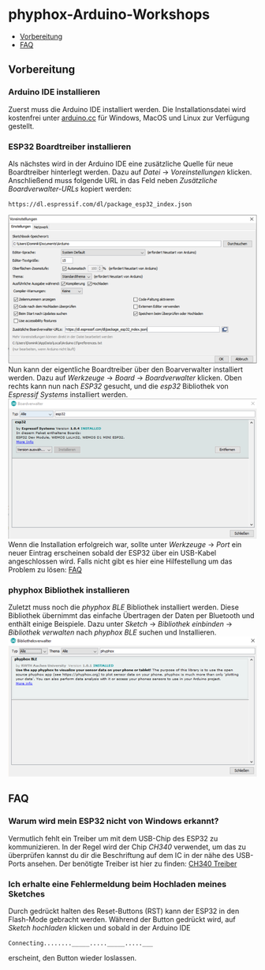 # phyphox-Arduino-Workshops
* [Vorbereitung](#vorbereitung)  
* [FAQ](#faq)  
## Vorbereitung
### Arduino IDE installieren
Zuerst muss die Arduino IDE installiert werden. Die Installationsdatei wird kostenfrei unter [arduino.cc](https://www.arduino.cc/)
 für Windows, MacOS und Linux zur Verfügung gestellt.
### ESP32 Boardtreiber installieren
Als nächstes wird in der Arduino IDE eine zusätzliche Quelle für neue Boardtreiber hinterlegt werden. Dazu auf _Datei_ &#8594; _Voreinstellungen_ klicken.
Anschließend muss folgende URL in das Feld neben _Zusätzliche Boardverwalter-URLs_ kopiert werden:
```
https://dl.espressif.com/dl/package_esp32_index.json
```
![esp32_url](/pictures/esp32_url.png) <br />
Nun kann der eigentliche Boardtreiber über den Boarverwalter installiert werden. Dazu auf _Werkzeuge_ &#8594; _Board_ &#8594; _Boardverwalter_ klicken. Oben rechts kann nun nach _ESP32_ gesucht, und die _esp32_ Bibliothek von _Espressif Systems_ installiert werden. <br />
![esp32_boardtreiber](/pictures/esp32_installed.png) <br />
Wenn die Installation erfolgreich war, sollte unter _Werkzeuge_ &#8594; _Port_ ein neuer Eintrag erscheinen sobald der ESP32 über ein USB-Kabel angeschlossen wird. Falls nicht gibt es hier eine Hilfestellung um das Problem zu lösen: [FAQ](#faq)

### phyphox Bibliothek installieren
Zuletzt muss noch die _phyphox BLE_ Bibliothek installiert werden. Diese Bibliothek übernimmt das einfache Übertragen der Daten per Bluetooth und enthält einige Beispiele. Dazu unter _Sketch_ &#8594; _Bibliothek einbinden_ &#8594; _Bibliothek verwalten_ nach _phyphox BLE_ suchen und Installieren.
![phyphoxBLE_installed](/pictures/phyphoxBLE_installed.png) <br />
## FAQ
### Warum wird mein ESP32 nicht von Windows erkannt?
Vermutlich fehlt ein Treiber um mit dem USB-Chip des ESP32 zu kommunizieren. In der Regel wird der Chip _CH340_ verwendet, um das zu überprüfen kannst du dir die Beschriftung auf dem IC in der nähe des USB-Ports ansehen. Der benötigte Treiber ist hier zu finden: [CH340 Treiber](https://sparks.gogo.co.nz/ch340.html)
### Ich erhalte eine Fehlermeldung beim Hochladen meines Sketches
Durch gedrückt halten des Reset-Buttons (RST) kann der ESP32 in den Flash-Mode gebracht werden. Während der Button gedrückt wird, auf _Sketch hochladen_  klicken und sobald in der Arduino IDE 
```
Connecting........_____....._____.....___
```
erscheint, den Button wieder loslassen.

